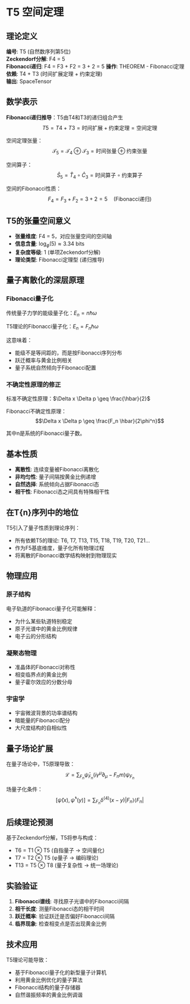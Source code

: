 # T5 空间定理

## 理论定义
**编号**: T5 (自然数序列第5位)  
**Zeckendorf分解**: F4 = 5  
**Fibonacci递归**: F4 = F3 + F2 = 3 + 2 = 5
**操作**: THEOREM - Fibonacci定理  
**依赖**: T4 + T3 (时间扩展定理 + 约束定理)  
**输出**: SpaceTensor  

## 数学表示
**Fibonacci递归推导**：T5由T4和T3的递归组合产生
$$T5 = T4 + T3 = \text{时间扩展} + \text{约束定理} = \text{空间定理}$$

空间定理张量：
$$\mathcal{T}_5 = \mathcal{T}_4 \oplus \mathcal{T}_3 = \text{时间张量} \oplus \text{约束张量}$$

空间算子：
$$\hat{S}_5 = \hat{T}_4 \circ \hat{C}_3 = \text{时间算子} \circ \text{约束算子}$$

空间的Fibonacci性质：
$$F_4 = F_3 + F_2 = 3 + 2 = 5 \quad (\text{Fibonacci递归})$$

## T5的张量空间意义
- **张量维度**: F4 = 5，对应张量空间的空间轴
- **信息含量**: $\log_\phi(5) \approx 3.34$ bits
- **复杂度等级**: 1 (单项Zeckendorf分解)
- **理论类型**: Fibonacci定理型 (递归推导)

## 量子离散化的深层原理

### Fibonacci量子化
传统量子力学的能级量子化：$E_n = n\hbar\omega$

T5理论的Fibonacci量子化：$E_n = F_n \hbar\omega$

这意味着：
- 能级不是等间距的，而是按Fibonacci序列分布
- 跃迁概率与黄金比例相关
- 量子系统自然倾向于Fibonacci配置

### 不确定性原理的修正
标准不确定性原理：$\Delta x \Delta p \geq \frac{\hbar}{2}$

Fibonacci不确定性原理：
$$\Delta x \Delta p \geq \frac{F_n \hbar}{2\phi^n}$$

其中n是系统的Fibonacci量子数。

## 基本性质
- **离散性**: 连续变量被Fibonacci离散化
- **非均匀性**: 量子间隔按黄金比例递增
- **自然选择**: 系统倾向占据Fibonacci态
- **相干性**: Fibonacci态之间具有特殊相干性

## 在T{n}序列中的地位
T5引入了量子性质到理论序列：
- 所有依赖T5的理论: T6, T7, T13, T15, T18, T19, T20, T21...
- 作为F5基底维度，量子化所有物理过程
- 将离散的Fibonacci数学结构映射到物理现实

## 物理应用

### 原子结构
电子轨道的Fibonacci量子化可能解释：
- 为什么某些轨道特别稳定
- 原子光谱中的黄金比例规律
- 电子云的分形结构

### 凝聚态物理
- 准晶体的Fibonacci对称性
- 相变临界点的黄金比例
- 量子霍尔效应的分数分母

### 宇宙学
- 宇宙微波背景的功率谱结构
- 暗能量的Fibonacci配分
- 大尺度结构的自相似性

## 量子场论扩展
在量子场论中，T5原理导致：
$$\mathcal{L} = \sum_{F_n} \bar{\psi}_{F_n}(i\gamma^\mu \partial_\mu - F_n m)\psi_{F_n}$$

场量子化条件：
$$[\hat{\psi}(x), \hat{\psi}^\dagger(y)] = \sum_{F_n} \delta^{(4)}(x-y) |F_n\rangle\langle F_n|$$

## 后续理论预测
基于Zeckendorf分解，T5将参与构成：
- T6 = T1 ⊗ T5 (自指量子 → 空间量化)
- T7 = T2 ⊗ T5 (φ量子 → 编码理论)
- T13 = T5 ⊗ T8 (量子复杂性 → 统一场理论)

## 实验验证
1. **Fibonacci谱线**: 寻找原子光谱中的Fibonacci间隔
2. **相干长度**: 测量Fibonacci态的相干时间
3. **跃迁概率**: 验证跃迁是否偏好Fibonacci间隔
4. **临界现象**: 检查相变点是否出现黄金比例

## 技术应用
T5理论可能导致：
- 基于Fibonacci量子化的新型量子计算机
- 利用黄金比例优化的量子算法
- Fibonacci结构的量子存储器
- 自然谐振频率的黄金比例调谐
